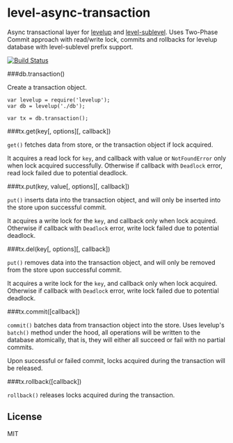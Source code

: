 # level-async-transaction

Async transactional layer for [levelup](https://github.com/rvagg/node-levelup) and [level-sublevel](https://github.com/dominictarr/level-sublevel). 
Uses Two-Phase Commit approach with read/write lock, commits and rollbacks for levelup database with level-sublevel prefix support.

[![Build Status](https://travis-ci.org/cshum/level-async-transaction.svg?branch=master)](https://travis-ci.org/cshum/level-async-transaction)

###db.transaction()

Create a transaction object.

    var levelup = require('levelup');
    var db = levelup('./db');

    var tx = db.transaction();

###tx.get(key[, options][, callback])

`get()` fetches data from store, or the transaction object if lock acquired. 

It acquires a read lock for `key`, and callback with value or `NotFoundError` only when lock acquired successfully. 
Otherwise if callback with `Deadlock` error, read lock failed due to potential deadlock.

###tx.put(key, value[, options][, callback])

`put()` inserts data into the transaction object, 
and will only be inserted into the store upon successful commit. 

It acquires a write lock for the `key`, and callback only when lock acquired.
Otherwise if callback with `Deadlock` error, write lock failed due to potential deadlock.

###tx.del(key[, options][, callback])

`put()` removes data into the transaction object, 
and will only be removed from the store upon successful commit. 

It acquires a write lock for the `key`, and callback only when lock acquired.
Otherwise if callback with `Deadlock` error, write lock failed due to potential deadlock.


###tx.commit([callback])

`commit()` batches data from transaction object into the store.
Uses levelup's `batch()` method under the hood, 
all operations will be written to the database atomically, that is, they will either all succeed or fail with no partial commits.

Upon successful or failed commit, locks acquired during the transaction will be released.

###tx.rollback([callback])

`rollback()` releases locks acquired during the transaction.

## License

MIT
